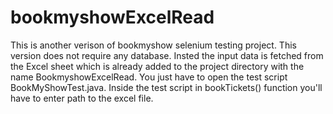 # bookmyshowExcelRead
This is another verison of bookmyshow selenium testing project.
This version does not require any database.
Insted the input data is fetched from the Excel sheet which is already added to the project directory with the name BookmyshowExcelRead.
You just have to open the test script BookMyShowTest.java. 
Inside the test script in bookTickets() function you'll have to enter path to the excel file.
